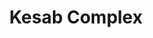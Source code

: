 ---
title: "Kesab Complex"
url: /gopal-bihar-sambalpur-odisha/kesab-complex/
shop: Einkaufszentrum
---
